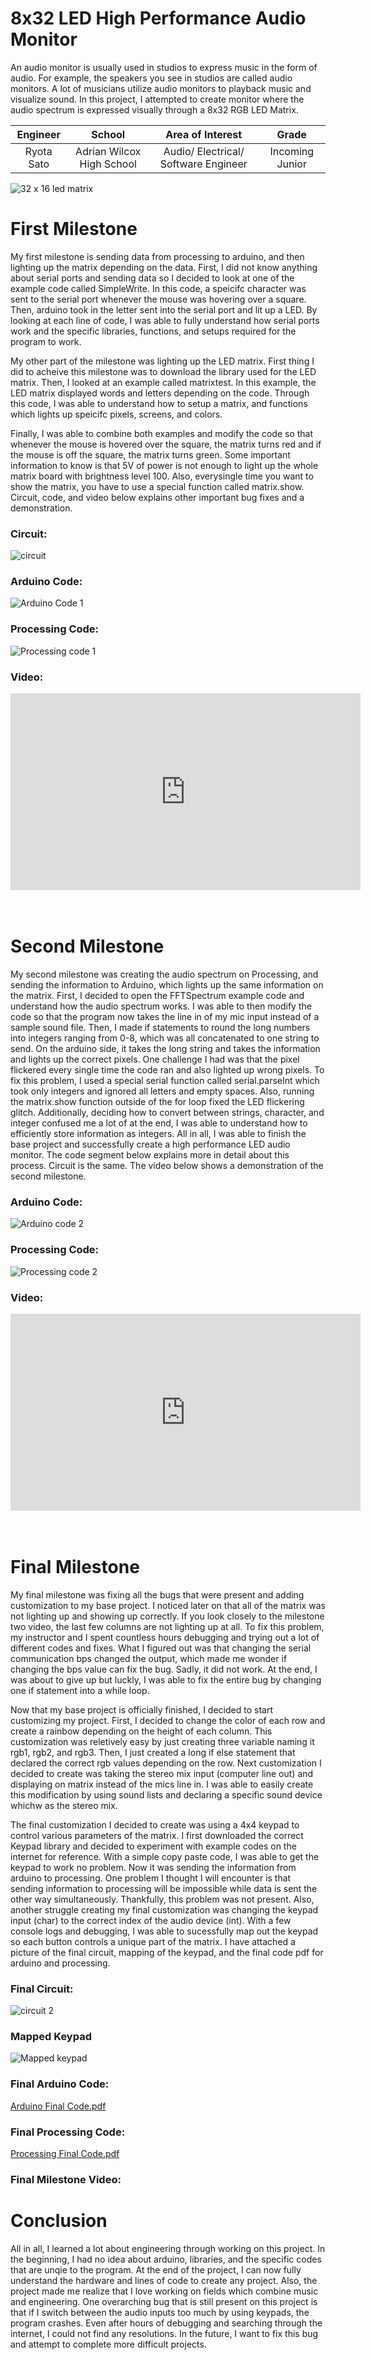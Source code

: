 ﻿# 8x32 LED High Performance Audio Monitor
An audio monitor is usually used in studios to express music in the form of audio. For example, the speakers you see in studios are called audio monitors. A lot of musicians utilize audio monitors to playback music and visualize sound. In this project, I attempted to create monitor where the audio spectrum is expressed visually through a 8x32 RGB LED Matrix.

| **Engineer** | **School** | **Area of Interest** | **Grade** |
|:--:|:--:|:--:|:--:|
| Ryota Sato | Adrian Wilcox High School | Audio/ Electrical/ Software Engineer | Incoming Junior

![32 x 16 led matrix](https://user-images.githubusercontent.com/69173660/123154752-23d0ee80-d41c-11eb-800e-6babe9db2edc.png)
  
# First Milestone
My first milestone is sending data from processing to arduino, and then lighting up the matrix depending on the data. First, I did not know anything about serial ports and sending data so I decided to look at one of the example code called SimpleWrite. In this code, a speicifc character was sent to the serial port whenever the mouse was hovering over a square. Then, arduino took in the letter sent into the serial port and lit up a LED. By looking at each line of code, I was able to fully understand how serial ports work and the specific libraries, functions, and setups required for the program to work. 

My other part of the milestone was lighting up the LED matrix. First thing I did to acheive this milestone was to download the library used for the LED matrix. Then, I looked at an example called matrixtest. In this example, the LED matrix displayed words and letters depending on the code. Through this code, I was able to understand how to setup a matrix, and functions which lights up speicifc pixels, screens, and colors. 

Finally, I was able to combine both examples and modify the code so that whenever the mouse is hovered over the square, the matrix turns red and if the mouse is off the square, the matrix turns green. Some important information to know is that 5V of power is not enough to light up the whole matrix board with brightness level 100. Also, everysingle time you want to show the matrix, you have to use a special function called matrix.show. Circuit, code, and video below explains other important bug fixes and a demonstration.
### Circuit:
![circuit](https://user-images.githubusercontent.com/69173660/123160342-e91e8480-d422-11eb-954e-6819badc5ad1.png)

### Arduino Code:
![Arduino Code 1](https://user-images.githubusercontent.com/69173660/123162043-fdfc1780-d424-11eb-945d-50c603534dfe.png)

### Processing Code:
![Processing code 1](https://user-images.githubusercontent.com/69173660/123162027-f8063680-d424-11eb-9997-96e63bac58df.png)

### Video:
<html><iframe width="560" height="315" src="https://www.youtube.com/embed/JOaKPQlaxiY" title="YouTube video player" frameborder="0" allow="accelerometer; autoplay; clipboard-write; encrypted-media; gyroscope; picture-in-picture" allowfullscreen></iframe><br><br><br></html>   

# Second Milestone
My second milestone was creating the audio spectrum on Processing, and sending the information to Arduino, which lights up the same information on the matrix. First, I decided to open the FFTSpectrum example code and understand how the audio spectrum works. I was able to then modify the code so that the program now takes the line in of my mic input instead of a sample sound file. Then, I made if statements to round the long numbers into integers ranging from 0-8, which was all concatenated to one string to send. On the arduino side, it takes the long string and takes the information and lights up the correct pixels. One challenge I had was that the pixel flickered every single time the code ran and also lighted up wrong pixels. To fix this problem, I used a special serial function called serial.parseInt which took only integers and ignored all letters and empty spaces. Also, running the matrix.show function outside of the for loop fixed the LED flickering glitch. Additionally, deciding how to convert between strings, character, and integer confused me a lot of at the end, I was able to understand how to efficiently store information as integers. All in all, I was able to finish the base project and successfully create a high performance LED audio monitor. The code segment below explains more in detail about this process. Circuit is the same. The video below shows a demonstration of the second milestone.

### Arduino Code:
![Arduino code 2](https://user-images.githubusercontent.com/69173660/123169572-51269800-d42e-11eb-9ac3-32822f0b4e66.png)

### Processing Code:
![Processing code 2](https://user-images.githubusercontent.com/69173660/123169601-5a176980-d42e-11eb-84d6-f41b3e0cdfed.png)

### Video:
<html><iframe width="560" height="315" src="https://www.youtube.com/embed/uLhRJsGWr3o" title="YouTube video player" frameborder="0" allow="accelerometer; autoplay; clipboard-write; encrypted-media; gyroscope; picture-in-picture" allowfullscreen></iframe><br><br><br></html>   

# Final Milestone
My final milestone was fixing all the bugs that were present and adding customization to my base project. I noticed later on that all of the matrix was not lighting up and showing up correctly. If you look closely to the milestone two video, the last few columns are not lighting up at all. To fix this problem, my instructor and I spent countless hours debugging and trying out a lot of different codes and fixes. What I figured out was that changing the serial communication bps changed the output, which made me wonder if changing the bps value can fix the bug. Sadly, it did not work. At the end, I was about to give up but luckly, I was able to fix the entire bug by changing one if statement into a while loop. 

Now that my base project is officially finished, I decided to start customizing my project. First, I decided to change the color of each row and create a rainbow depending on the height of each column. This customization was reletively easy by just creating three variable naming it rgb1, rgb2, and rgb3. Then, I just created a long if else statement that declared the correct rgb values depending on the row. Next customization I decided to create was taking the stereo mix input (computer line out) and displaying on matrix instead of the mics line in. I was able to easily create this modification by using sound lists and declaring a specific sound device whichw as the stereo mix.

The final customization I decided to create was using a 4x4 keypad to control various parameters of the matrix. I first downloaded the correct Keypad library and decided to experiment with example codes on the internet for reference. With a simple copy paste code, I was able to get the keypad to work no problem. Now it was sending the information from arduino to processing. One problem I thought I will encounter is that sending information to processing will be impossible while data is sent the other way simultaneously. Thankfully, this problem was not present. Also, another struggle creating my final customization was changing the keypad input (char) to the correct index of the audio device (int). With a few console logs and debugging, I was able to sucessfully map out the keypad so each button controls a unique part of the matrix. I have attached a picture of the final circuit, mapping of the keypad, and the final code pdf for arduino and processing.

### Final Circuit:
![circuit 2](https://user-images.githubusercontent.com/69173660/124025322-25169400-d9a5-11eb-9649-cb34095b18fb.png)

### Mapped Keypad
![Mapped keypad](https://user-images.githubusercontent.com/69173660/124028592-07e3c480-d9a9-11eb-99d9-9918e2fd6a4d.png)

### Final Arduino Code:
[Arduino Final Code.pdf](https://github.com/ryos17/RyotaSato_BSE_Portfolio/files/6743799/Arduino.Final.Code.pdf)

### Final Processing Code:
[Processing Final Code.pdf](https://github.com/ryos17/RyotaSato_BSE_Portfolio/files/6743806/Processing.Final.Code.pdf)

### Final Milestone Video:

# Conclusion
All in all, I learned a lot about engineering through working on this project. In the beginning, I had no idea about arduino, libraries, and the specific codes that are unqie to the program. At the end of the project, I can now fully understand the hardware and lines of code to create any project. Also, the project made me realize that I love working on fields which combine music and engineering. One overarching bug that is still present on this project is that if I switch between the audio inputs too much by using keypads, the program crashes. Even after hours of debugging and searching through the internet, I could not find any resolutions. In the future, I want to fix this bug and attempt to complete more difficult projects. 





